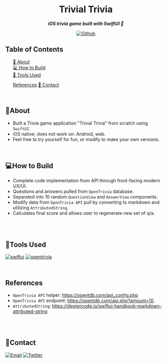 <div align="center">
    <h1 align="center">
        Trivial Trivia
    </h1>
    <p align="center"> 
        <i><b>iOS trivia game built with SwiftUI 📲</b></i>
    </p>

[![Github][github]][github-url]

  </div>

## Table of Contents

  <ol>
    <a href="#about">📝 About</a><br/>
    <a href="#how-to-build">💻 How to Build</a><br/>
    <a href="#tools-used">🔧 Tools Used</a>
        <ul>
        </ul>
    <a href="#references">References</a>
    <a href="#contact">👤 Contact</a>
  </ol>

<br/>

## 📝About

- Built a Trivia game application "Trivial Trivia" from scratch using `SwiftUI`.
- iOS native; does not work on: Android, web.
- Feel free to try yourself for fun, or modify to make your own versions.


<br/>

## 💻How to Build

- Complete code implementation from API through front-facing modern UX/UI.
- Questions and answers pulled from `OpenTrivia` database.
- Separated into 10 random `QuestionView` and `AnswerView` components.
- Modify data from `OpenTrivia API`  pull by converting to markdown and utilizing `AttributedString`.
- Calculates final score and allows user to regenerate new set of q/a.


<br/>
<br/>



## 🔧Tools Used

[![swiftui][swiftui]][swiftui-url]
[![opentrivia][opentrivia]][opentrivia-url]


<br/>

## References
- `OpenTrivia API` helper: https://opentdb.com/api_config.php
- `OpenTrivia API` endpoint: https://opentdb.com/api.php?amount=10.
- `AttributedString`: https://designcode.io/swiftui-handbook-markdown-attributed-string
<br/>
<br/>

## 👤Contact

[![Email][email]][email-url]
[![Twitter][twitter]][twitter-url]

<!-- MARKDOWN LINKS & IMAGES -->
<!-- https://www.markdownguide.org/basic-syntax/#reference-style-links -->

[opentrivia]: https://img.shields.io/badge/OpenTrivia_API-FF5722?style=for-the-badge&logo=trivia&logoColor=white&color=magenta
[opentrivia-url]: https://opentdb.com/api_config.php
[swiftui]: https://img.shields.io/badge/SwiftUI-FA7343?style=for-the-badge&logo=swift&logoColor=white
[swiftui-url]: https://developer.apple.com/xcode/swiftui/


[github]: https://img.shields.io/badge/💻Github-000000?style=for-the-badge
[github-url]: https://github.com/vdutts7/trivial-trivia/
[email]: https://img.shields.io/badge/me@vd7.io-FFCA28?style=for-the-badge&logo=Gmail&logoColor=00bbff&color=black
[email-url]: #
[twitter]: https://img.shields.io/badge/Twitter-FFCA28?style=for-the-badge&logo=Twitter&logoColor=00bbff&color=black
[twitter-url]: https://twitter.com/vdutts7/

